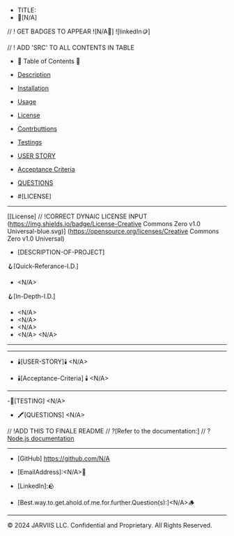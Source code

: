 - TITLE:
- 👑[N/A]

// ! GET BADGES TO APPEAR
![N/A💸]
![linkedIn🪙]

// ! ADD 'SRC' TO ALL CONTENTS IN TABLE


- 🧭 Table of Contents 🧭 

- [Description](#description)

- [Installation](#installation)

- [Usage](#usage)

- [License](#license)

- [Contrbuttions](#contributions)

- [Testings](#testings)

- [USER STORY](#user-story)

- [Acceptance Criteria](#acceptance-criteria)

- [QUESTIONS](#questions)

- #[LICENSE]

-------------------------------------------------------

[[License]
// !CORRECT DYNAIC LICENSE INPUT
(https://img.shields.io/badge/License-Creative Commons Zero v1.0 Universal-blue.svg)]
(https://opensource.org/licenses/Creative Commons Zero v1.0 Universal)

- [DESCRIPTION-OF-PROJECT]

🪝[Quick-Referance-I.D.]
- <N/A>

🪝[In-Depth-I.D.]
- <N/A>
- <N/A>
- <N/A>
- <N/A> <N/A>

-------------------------------------------------------
-------------------------------------------------------
- 🕯️[USER-STORY]🕯️
<N/A>

- 🕯️[Acceptance-Criteria] 🕯️
<N/A>
-------------------------------------------------------

-🧪[TESTING]
<N/A>

- 🖍️[QUESTIONS]
<N/A>

// !ADD THIS TO FINALE README
// ?[Refer to the documentation:]
// ?[Node.js documentation](https://nodejs.org/en/docs/)

--------------------------------------------------------
- [GitHub]
https://github.com/N/A

- [EmailAddress]:<N/A>🍄
- [LinkedIn]:<linkedIn>🪨
- [Best.way.to.get.ahold.of.me.for.further.Question(s):]<N/A>🪵

---
© 2024 JARVIIS LLC. Confidential and Proprietary. All Rights Reserved.
